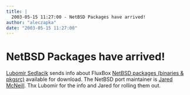 ```yaml
---
title: |
  2003-05-15 11:27:00 - NetBSD Packages have arrived!
author: "aleczapka"
date: "2003-05-15 11:27:00"
---
```


# NetBSD Packages have arrived!

<a href="mailto:salo&#64;Xtrmntr.org">Lubomir Sedlacik</a> sends info about FluxBox <a href="ftp://ftp.netbsd.org/pub/NetBSD/packages/pkgsrc/wm/fluxbox/README.html">NetBSD packages (binaries & pkgsrc)</a> available for download. The NetBSD port maintainer is <a href="mailto:jmcneill&#64;netbsd.org">Jared McNeill</a>. Thx Lubomir for the info and Jared for rolling them out.



